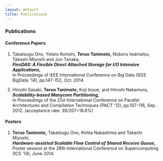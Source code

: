 ```yaml
---
layout: default
title: Publications
---
```


### Publications

#### Conference Papers

1. Takatsugu Ono, Yotaro Konishi, __Teruo Tanimoto,__ Noboru Iwamatsu, Takashi Miyoshi and Jun Tanaka,  
   ***FlexDAS: A Flexible Direct Attached Storage for I/O Intensive Applications,***  
   In Proceedings of IEEE International Conference on Big Data (IEEE BigData '14), pp.147-152, Oct. 2014.
        
2. Hiroshi Sasaki, __Teruo Tanimoto,__ Koji Inoue, and Hiroshi Nakamura,  
   ***Scalability-based Manycore Partitioning,***  
   In Proceedings of the 21st International Conference on Parallel Architectures and Compilation Techniques (PACT '12), pp.107-116, Sep. 2012. (acceptance rate: 39/207=18.8%)

<!--
#### Workshop Papers
-->

<!--
#### Journal Papers
-->

#### Posters
1. __Teruo Tanimoto,__ Takatsugu Ono, Kohta Nakashima and Takashi Miyoshi,  
   ***Hardware-assisted Scalable Flow Control of Shared Receive Queue,***  
   Poster session at the 28th International Conference on Supercomputing (ICS '14), June 2014.
